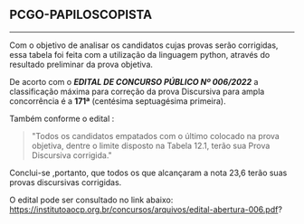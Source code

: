 ## PCGO-PAPILOSCOPISTA
---

Com o objetivo de analisar os candidatos cujas provas serão corrigidas, essa tabela foi feita com a utilização da linguagem python, através do resultado preliminar da prova objetiva.

De acorto com o ***EDITAL DE CONCURSO PÚBLICO Nº 006/2022*** a classificação máxima para correção da prova Discursiva para ampla concorrência é a **171ª** (centésima septuagésima primeira).

Também conforme o edital :
> "Todos os candidatos empatados com o último colocado na prova objetiva, dentre o limite disposto na Tabela 12.1, terão sua Prova Discursiva corrigida."

Conclui-se ,portanto, que todos os que alcançaram a nota 23,6 terão suas provas discursivas corrigidas.

O edital pode ser consultado no link abaixo:
https://institutoaocp.org.br/concursos/arquivos/edital-abertura-006.pdf?


